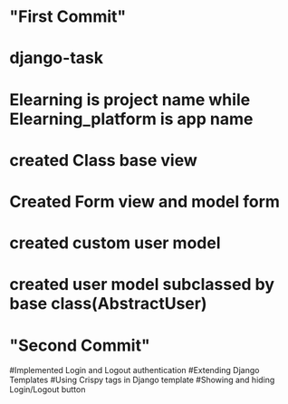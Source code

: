 # "First Commit"

# django-task
# Elearning is project name while Elearning_platform is app name
# created Class base view 
# Created Form view and model form
# created custom user model
# created user model subclassed by base class(AbstractUser)


# "Second Commit"


#Implemented Login and Logout authentication
#Extending Django Templates
#Using Crispy tags in Django template
#Showing and hiding Login/Logout button
